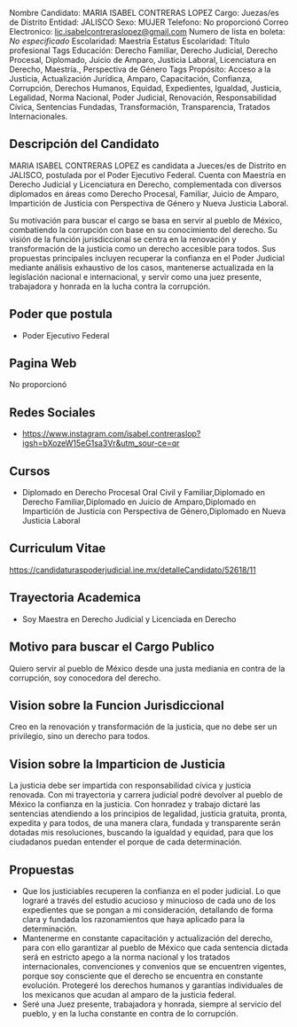 Nombre Candidato: MARIA ISABEL CONTRERAS LOPEZ
Cargo: Juezas/es de Distrito
Entidad: JALISCO
Sexo: MUJER
Telefono: No proporcionó
Correo Electronico: lic.isabelcontreraslopez@gmail.com
Numero de lista en boleta: *No especificado*
Escolaridad: Maestría
Estatus Escolaridad: Título profesional
Tags Educación: Derecho Familiar, Derecho Judicial, Derecho Procesal, Diplomado, Juicio de Amparo, Justicia Laboral, Licenciatura en Derecho, Maestría., Perspectiva de Género
Tags Propósito: Acceso a la Justicia, Actualización Jurídica, Amparo, Capacitación, Confianza, Corrupción, Derechos Humanos, Equidad, Expedientes, Igualdad, Justicia, Legalidad, Norma Nacional, Poder Judicial, Renovación, Responsabilidad Cívica, Sentencias Fundadas, Transformación, Transparencia, Tratados Internacionales.


## Descripción del Candidato 

MARIA ISABEL CONTRERAS LOPEZ es candidata a Jueces/es de Distrito en JALISCO, postulada por el Poder Ejecutivo Federal. Cuenta con Maestría en Derecho Judicial y Licenciatura en Derecho, complementada con diversos diplomados en áreas como Derecho Procesal, Familiar, Juicio de Amparo, Impartición de Justicia con Perspectiva de Género y Nueva Justicia Laboral.

Su motivación para buscar el cargo se basa en servir al pueblo de México, combatiendo la corrupción con base en su conocimiento del derecho. Su visión de la función jurisdiccional se centra en la renovación y transformación de la justicia como un derecho accesible para todos.  Sus propuestas principales incluyen recuperar la confianza en el Poder Judicial mediante análisis exhaustivo de los casos, mantenerse actualizada en la legislación nacional e internacional, y servir como una juez presente, trabajadora y honrada en la lucha contra la corrupción.


## Poder que postula

- Poder Ejecutivo Federal


## Pagina Web

No proporcionó


## Redes Sociales

- https://www.instagram.com/isabel.contreraslop?igsh=bXozeW15eG1sa3Vr&utm_sour-ce=qr


## Cursos

- Diplomado en Derecho Procesal Oral Civil y Familiar,Diplomado en Derecho Familiar,Diplomado en Juicio de Amparo,Diplomado en Impartición de Justicia con Perspectiva de Género,Diplomado en Nueva Justicia Laboral


## Curriculum Vitae

https://candidaturaspoderjudicial.ine.mx/detalleCandidato/52618/11


## Trayectoria Academica

- Soy Maestra en Derecho Judicial y Licenciada en Derecho


## Motivo para buscar el Cargo Publico

Quiero servir al pueblo de México desde una justa mediania en contra de la corrupción, soy conocedora del derecho.


## Vision sobre la Funcion Jurisdiccional

Creo en la renovación y transformación de la justicia, que no debe ser un privilegio, sino un derecho para todos.


## Vision sobre la Imparticion de Justicia

La justicia debe ser impartida con responsabilidad cívica y justicia renovada. Con mi trayectoria y carrera judicial podré devolver al pueblo de México la confianza en la justicia. Con honradez y trabajo dictaré las sentencias atendiendo a los principios de legalidad, justicia gratuita, pronta, expedita y para todos, de una manera clara, fundada y transparente serán dotadas mis resoluciones, buscando la igualdad y equidad, para que los ciudadanos puedan entender el porque de cada determinación.


## Propuestas

- Que los justiciables recuperen la confianza en el poder judicial. Lo que lograré a través del estudio acucioso y minucioso de cada uno de los expedientes que se pongan a mi consideración, detallando de forma clara y fundada los razonamientos que haya aplicado para la determinación.
- Mantenerme en constante capacitación y actualización del derecho, para con ello garantizar al pueblo de México que cada sentencia dictada será en estricto apego a la norma nacional y los tratados internacionales, convenciones y convenios que se encuentren vigentes, porque soy consciente que el derecho se encuentra en constante evolución. Protegeré los derechos humanos y garantías individuales de los mexicanos que acudan al amparo de la justicia federal.
- Seré una Juez presente, trabajadora y honrada, siempre al servicio del pueblo, y en la lucha constante en contra de lo corrupción.

